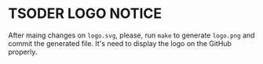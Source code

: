 # TSODER LOGO NOTICE

After maing changes on `logo.svg`, please, run `make` to generate
`logo.png` and commit the generated file. It's need to display the
logo on the GitHub properly.
